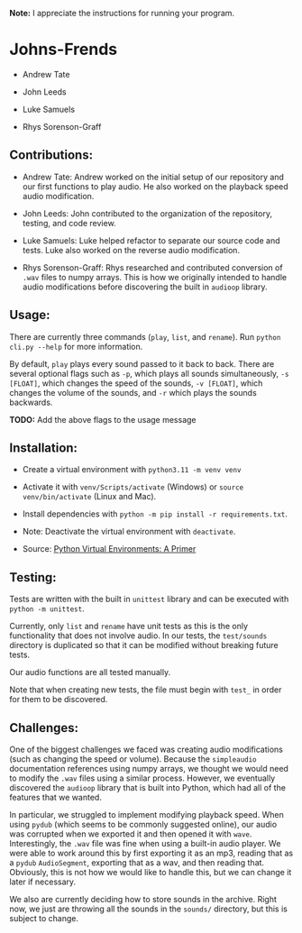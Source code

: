 **Note:** I appreciate the instructions for running your program.

# Johns-Frends

* Andrew Tate

* John Leeds

* Luke Samuels

* Rhys Sorenson-Graff

## Contributions:

* Andrew Tate: Andrew worked on the initial setup of our repository and our first functions to play audio.  He also worked on the playback speed audio modification.

* John Leeds: John contributed to the organization of the repository, testing, and code review.

* Luke Samuels: Luke helped refactor to separate our source code and tests.  Luke also worked on the reverse audio modification.

* Rhys Sorenson-Graff: Rhys researched and contributed conversion of `.wav` files to numpy arrays. This is how we originally intended to handle audio modifications before discovering the built in `audioop` library.

## Usage:

There are currently three commands (`play`, `list`, and `rename`).  Run `python cli.py --help` for more information.

By default, `play` plays every sound passed to it back to back.  There are several optional flags such as `-p`, which plays all sounds simultaneously, `-s [FLOAT]`, which changes the speed of the sounds, `-v [FLOAT]`, which changes the volume of the sounds, and `-r` which plays the sounds backwards.

**TODO:** Add the above flags to the usage message

## Installation:

* Create a virtual environment with `python3.11 -m venv venv`

* Activate it with `venv/Scripts/activate` (Windows) or `source venv/bin/activate` (Linux and Mac).

* Install dependencies with `python -m pip install -r requirements.txt`.

* Note: Deactivate the virtual environment with `deactivate`.

* Source: [Python Virtual Environments: A Primer](https://realpython.com/python-virtual-environments-a-primer)

## Testing:

Tests are written with the built in `unittest` library and can be executed with `python -m unittest`.

Currently, only `list` and `rename` have unit tests as this is the only functionality that does not involve audio.  In our tests, the `test/sounds` directory is duplicated so that it can be modified without breaking future tests.

Our audio functions are all tested manually.

Note that when creating new tests, the file must begin with `test_` in order for them to be discovered.

## Challenges:

One of the biggest challenges we faced was creating audio modifications (such as changing the speed or volume).  Because the `simpleaudio` documentation references using numpy arrays, we thought we would need to modify the `.wav` files using a similar process.  However, we eventually discovered the `audioop` library that is built into Python, which had all of the features that we wanted.

In particular, we struggled to implement modifying playback speed.  When using `pydub` (which seems to be commonly suggested online), our audio was corrupted when we exported it and then opened it with `wave`.  Interestingly, the `.wav` file was fine when using a built-in audio player.  We were able to work around this by first exporting it as an mp3, reading that as a `pydub` `AudioSegment`, exporting that as a wav, and then reading that.  Obviously, this is not how we would like to handle this, but we can change it later if necessary.

We also are currently deciding how to store sounds in the archive.  Right now, we just are throwing all the sounds in the `sounds/` directory, but this is subject to change.
